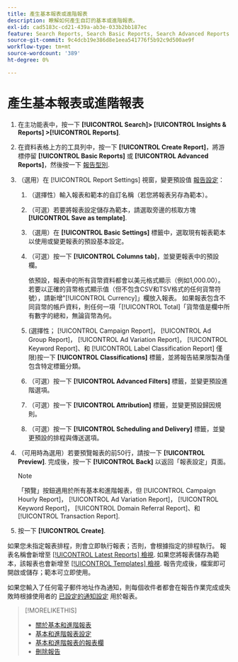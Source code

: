 ```yaml
---
title: 產生基本報表或進階報表
description: 瞭解如何產生自訂的基本或進階報表。
exl-id: cad5183c-cd21-439a-ab3e-033b2bb187ec
feature: Search Reports, Search Basic Reports, Search Advanced Reports
source-git-commit: 9c4dcb19e386d8e1eea541776f5b92c9d500ae9f
workflow-type: tm+mt
source-wordcount: '389'
ht-degree: 0%

---
```


# 產生基本報表或進階報表

1. 在主功能表中，按一下 **[!UICONTROL Search]> [!UICONTROL Insights & Reports] >[!UICONTROL Reports]**.

1. 在資料表格上方的工具列中，按一下 **[!UICONTROL Create Report]**，將游標停留 **[!UICONTROL Basic Reports]** 或 **[!UICONTROL Advanced Reports]**，然後按一下 [報告型別](/help/search-social-commerce/reports/management/basic-advanced/basic-advanced-report-about.md).

1. （選用）在 [!UICONTROL Report Settings] 視窗，變更預設值 [報告設定](basic-advanced-report-settings.md)：

   1. （選擇性）輸入報表和範本的自訂名稱（若您將報表另存為範本）。

   1. （可選）若要將報表設定儲存為範本，請選取旁邊的核取方塊 **[!UICONTROL Save as template]**.

   1. （選用）在 **[!UICONTROL Basic Settings]** 標籤中，選取現有報表範本以使用或變更報表的預設基本設定。

   1. （可選）按一下 **[!UICONTROL Columns tab]**，並變更報表中的預設欄。

      依預設，報表中的所有貨幣資料都會以美元格式顯示（例如1,000.00）。 若要以正確的貨幣格式顯示值（但不包含CSV和TSV格式的任何貨幣符號），請新增&quot;[!UICONTROL Currency]」欄放入報表。 如果報表包含不同貨幣的帳戶資料，則任何一項「[!UICONTROL Total]「貨幣值是欄中所有數字的總和，無論貨幣為何。

   1. (選擇性； [!UICONTROL Campaign Report]， [!UICONTROL Ad Group Report]， [!UICONTROL Ad Variation Report]， [!UICONTROL Keyword Report]、和 [!UICONTROL Label Classification Report] 僅限)按一下 **[!UICONTROL Classifications]** 標籤，並將報告結果限製為僅包含特定標籤分類。

   1. （可選）按一下 **[!UICONTROL Advanced Filters]** 標籤，並變更預設進階選項。

   1. （可選）按一下 **[!UICONTROL Attribution]** 標籤，並變更預設歸因規則。

   1. （可選）按一下 **[!UICONTROL Scheduling and Delivery]** 標籤，並變更預設的排程與傳送選項。

1. （可用時為選用）若要預覽報表的前50行，請按一下 **[!UICONTROL Preview]**. 完成後，按一下 **[!UICONTROL Back]** 以返回「報表設定」頁面。

   >[!NOTE]
   >
   >「預覽」按鈕適用於所有基本和進階報表，但 [!UICONTROL Campaign Hourly Report]， [!UICONTROL Ad Variation Report]， [!UICONTROL Keyword Report]， [!UICONTROL Domain Referral Report]、和 [!UICONTROL Transaction Report].

1. 按一下 **[!UICONTROL Create]**.

如果您未指定報表排程，則會立即執行報表；否則，會根據指定的排程執行。 報表名稱會新增至 [[!UICONTROL Latest Reports] 檢視](/help/search-social-commerce/reports/report-about.md). 如果您將報表儲存為範本，該報表也會新增至 [[!UICONTROL Templates] 檢視](/help/search-social-commerce/reports/report-about.md). 報告完成後，檔案即可開啟或儲存；範本可立即使用。

如果您輸入了任何電子郵件地址作為通知，則每個收件者都會在報告作業完成或失敗時根據使用者的 [已設定的通知設定](/help/search-social-commerce/notifications/notification-edit.md) 用於報表。

>[!MORELIKETHIS]
>
>* [關於基本和進階報表](/help/search-social-commerce/reports/management/basic-advanced/basic-advanced-report-about.md)
>* [基本和進階報表設定](/help/search-social-commerce/reports/management/basic-advanced/basic-advanced-report-settings.md)
>* [基本和進階報表的報表欄](/help/search-social-commerce/reports/management/basic-advanced/basic-advanced-report-columns.md)
>* [刪除報告](/help/search-social-commerce/reports/management/report-delete.md)
